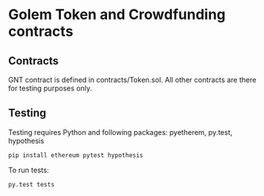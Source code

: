 # Golem Token and Crowdfunding contracts

## Contracts
GNT contract is defined in contracts/Token.sol. All other contracts are there for testing purposes only.

## Testing

Testing requires Python and following packages: pyetherem, py.test, hypothesis

    pip install ethereum pytest hypothesis
    
To run tests:

    py.test tests

